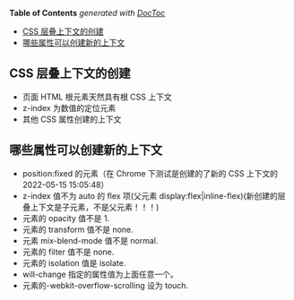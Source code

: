 <!-- START doctoc generated TOC please keep comment here to allow auto update -->
<!-- DON'T EDIT THIS SECTION, INSTEAD RE-RUN doctoc TO UPDATE -->
**Table of Contents**  *generated with [DocToc](https://github.com/thlorenz/doctoc)*

- [CSS 层叠上下文的创建](#css-%E5%B1%82%E5%8F%A0%E4%B8%8A%E4%B8%8B%E6%96%87%E7%9A%84%E5%88%9B%E5%BB%BA)
- [哪些属性可以创建新的上下文](#%E5%93%AA%E4%BA%9B%E5%B1%9E%E6%80%A7%E5%8F%AF%E4%BB%A5%E5%88%9B%E5%BB%BA%E6%96%B0%E7%9A%84%E4%B8%8A%E4%B8%8B%E6%96%87)

<!-- END doctoc generated TOC please keep comment here to allow auto update -->

## CSS 层叠上下文的创建

- 页面 HTML 根元素天然具有根 CSS 上下文
- z-index 为数值的定位元素
- 其他 CSS 属性创建的上下文

## 哪些属性可以创建新的上下文

- position:fixed 的元素（在 Chrome 下测试是创建的了新的 CSS 上下文的 2022-05-15 15:05:48）
- z-index 值不为 auto 的 flex 项(父元素 display:flex|inline-flex)(新创建的层叠上下文是子元素，不是父元素！！！)
- 元素的 opacity 值不是 1.
- 元素的 transform 值不是 none.
- 元素 mix-blend-mode 值不是 normal.
- 元素的 filter 值不是 none.
- 元素的 isolation 值是 isolate.
- will-change 指定的属性值为上面任意一个。
- 元素的-webkit-overflow-scrolling 设为 touch.
